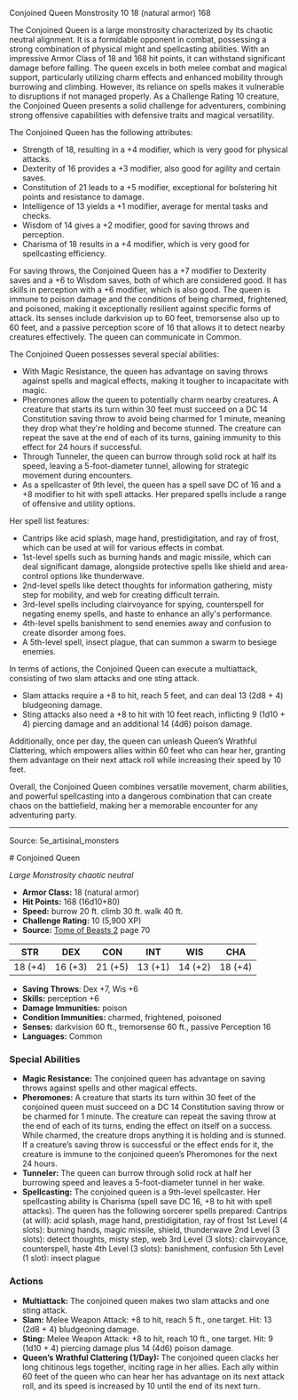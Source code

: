 <MonsterName/>Conjoined Queen</MonsterName>
<CreatureType/>Monstrosity</CreatureType>
<CR/>10</CR>
<AC/>18 (natural armor)</AC>
<HP/>168</HP>
<summary>The Conjoined Queen is a large monstrosity characterized by its chaotic neutral alignment. It is a formidable opponent in combat, possessing a strong combination of physical might and spellcasting abilities. With an impressive Armor Class of 18 and 168 hit points, it can withstand significant damage before falling. The queen excels in both melee combat and magical support, particularly utilizing charm effects and enhanced mobility through burrowing and climbing. However, its reliance on spells makes it vulnerable to disruptions if not managed properly. As a Challenge Rating 10 creature, the Conjoined Queen presents a solid challenge for adventurers, combining strong offensive capabilities with defensive traits and magical versatility.</summary>

<detail>

The Conjoined Queen has the following attributes: 
- Strength of 18, resulting in a +4 modifier, which is very good for physical attacks.
- Dexterity of 16 provides a +3 modifier, also good for agility and certain saves.
- Constitution of 21 leads to a +5 modifier, exceptional for bolstering hit points and resistance to damage.
- Intelligence of 13 yields a +1 modifier, average for mental tasks and checks.
- Wisdom of 14 gives a +2 modifier, good for saving throws and perception.
- Charisma of 18 results in a +4 modifier, which is very good for spellcasting efficiency.

For saving throws, the Conjoined Queen has a +7 modifier to Dexterity saves and a +6 to Wisdom saves, both of which are considered good. It has skills in perception with a +6 modifier, which is also good. The queen is immune to poison damage and the conditions of being charmed, frightened, and poisoned, making it exceptionally resilient against specific forms of attack. Its senses include darkvision up to 60 feet, tremorsense also up to 60 feet, and a passive perception score of 16 that allows it to detect nearby creatures effectively. The queen can communicate in Common.

The Conjoined Queen possesses several special abilities:
- With Magic Resistance, the queen has advantage on saving throws against spells and magical effects, making it tougher to incapacitate with magic.
- Pheromones allow the queen to potentially charm nearby creatures. A creature that starts its turn within 30 feet must succeed on a DC 14 Constitution saving throw to avoid being charmed for 1 minute, meaning they drop what they're holding and become stunned. The creature can repeat the save at the end of each of its turns, gaining immunity to this effect for 24 hours if successful.
- Through Tunneler, the queen can burrow through solid rock at half its speed, leaving a 5-foot-diameter tunnel, allowing for strategic movement during encounters.
- As a spellcaster of 9th level, the queen has a spell save DC of 16 and a +8 modifier to hit with spell attacks. Her prepared spells include a range of offensive and utility options.

Her spell list features:
- Cantrips like acid splash, mage hand, prestidigitation, and ray of frost, which can be used at will for various effects in combat.
- 1st-level spells such as burning hands and magic missile, which can deal significant damage, alongside protective spells like shield and area-control options like thunderwave.
- 2nd-level spells like detect thoughts for information gathering, misty step for mobility, and web for creating difficult terrain.
- 3rd-level spells including clairvoyance for spying, counterspell for negating enemy spells, and haste to enhance an ally's performance.
- 4th-level spells banishment to send enemies away and confusion to create disorder among foes.
- A 5th-level spell, insect plague, that can summon a swarm to besiege enemies.

In terms of actions, the Conjoined Queen can execute a multiattack, consisting of two slam attacks and one sting attack. 
- Slam attacks require a +8 to hit, reach 5 feet, and can deal 13 (2d8 + 4) bludgeoning damage.
- Sting attacks also need a +8 to hit with 10 feet reach, inflicting 9 (1d10 + 4) piercing damage and an additional 14 (4d6) poison damage.

Additionally, once per day, the queen can unleash Queen’s Wrathful Clattering, which empowers allies within 60 feet who can hear her, granting them advantage on their next attack roll while increasing their speed by 10 feet.

Overall, the Conjoined Queen combines versatile movement, charm abilities, and powerful spellcasting into a dangerous combination that can create chaos on the battlefield, making her a memorable encounter for any adventuring party.</detail>



---

Source: 5e_artisinal_monsters

<statblock>
# Conjoined Queen

*Large* *Monstrosity* *chaotic neutral*

- **Armor Class:** 18 (natural armor)
- **Hit Points:** 168 (16d10+80)
- **Speed:** burrow 20 ft. climb 30 ft. walk 40 ft.
- **Challenge Rating:** 10 (5,900 XP)
- **Source:** [Tome of Beasts 2](https://koboldpress.com/kpstore/product/tome-of-beasts-2-for-5th-edition) page 70

| STR | DEX | CON | INT | WIS | CHA |
| --- | --- | --- | --- | --- | --- |
| 18 (+4) | 16 (+3) | 21 (+5) | 13 (+1) | 14 (+2) | 18 (+4) |

- **Saving Throws**: Dex +7, Wis +6
- **Skills:** perception +6
- **Damage Immunities:** poison
- **Condition Immunities:** charmed, frightened, poisoned
- **Senses:** darkvision 60 ft., tremorsense 60 ft., passive Perception 16
- **Languages:** Common

### Special Abilities

- **Magic Resistance:** The conjoined queen has advantage on saving throws against spells and other magical effects.
- **Pheromones:** A creature that starts its turn within 30 feet of the conjoined queen must succeed on a DC 14 Constitution saving throw or be charmed for 1 minute. The creature can repeat the saving throw at the end of each of its turns, ending the effect on itself on a success. While charmed, the creature drops anything it is holding and is stunned. If a creature’s saving throw is successful or the effect ends for it, the creature is immune to the conjoined queen’s Pheromones for the next 24 hours.
- **Tunneler:** The queen can burrow through solid rock at half her burrowing speed and leaves a 5-foot-diameter tunnel in her wake.
- **Spellcasting:** The conjoined queen is a 9th-level spellcaster. Her spellcasting ability is Charisma (spell save DC 16, +8 to hit with spell attacks). The queen has the following sorcerer spells prepared:
Cantrips (at will): acid splash, mage hand, prestidigitation, ray of frost
1st Level (4 slots): burning hands, magic missile, shield, thunderwave
2nd Level (3 slots): detect thoughts, misty step, web
3rd Level (3 slots): clairvoyance, counterspell, haste
4th Level (3 slots): banishment, confusion
5th Level (1 slot): insect plague

### Actions

- **Multiattack:** The conjoined queen makes two slam attacks and one sting attack.
- **Slam:** Melee Weapon Attack: +8 to hit, reach 5 ft., one target. Hit: 13 (2d8 + 4) bludgeoning damage.
- **Sting:** Melee Weapon Attack: +8 to hit, reach 10 ft., one target. Hit: 9 (1d10 + 4) piercing damage plus 14 (4d6) poison damage.
- **Queen’s Wrathful Clattering (1/Day):** The conjoined queen clacks her long chitinous legs together, inciting rage in her allies. Each ally within 60 feet of the queen who can hear her has advantage on its next attack roll, and its speed is increased by 10 until the end of its next turn.


</statblock>


